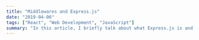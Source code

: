 ```yaml
---
title: "Middlewares and Express.js"
date: "2019-04-06"
tags: ["React", "Web Development", "JavaScript"]
summary: "In this article, I briefly talk about what Express.js is and how to use it."
---
```

